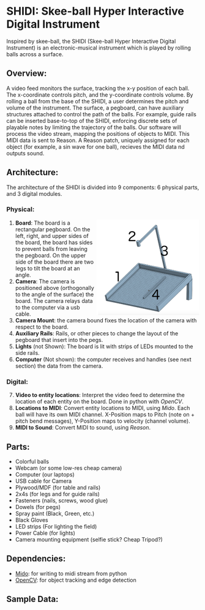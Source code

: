 # SHIDI: Skee-ball Hyper Interactive Digital Instrument
Inspired by skee-ball, the SHIDI (Skee-ball Hyper Interactive Digital Instrument) is an electronic-musical instrument which is played by rolling balls across a surface.  

## Overview:
A video feed monitors the surface, tracking the x-y position of each ball. The x-coordinate controls pitch, and the y-coordinate controls volume. By rolling a ball from the base of the SHIDI, a user determines the pitch and volume of the instrument.
The surface, a pegboard, can have auxiliary structures attached to control the path of the balls. For example, guide rails can be inserted base-to-top of the SHIDI, enforcing discrete sets of playable notes by limiting the trajectory of the balls. 
Our software will process the video stream, mapping the positions of objects to MIDI. This MIDI data is sent to Reason. A Reason patch, uniquely assigned for each object (for example, a sin wave for one ball), recieves the MIDI data nd outputs sound. 

## Architecture:
The architecture of the SHIDI is divided into 9 components: 6 physical parts, and 3 digital modules.

### Physical:
<img align="right" src="./mockups/SHIDI_mockup.png" height="250"> 

1. **Board**: The board is a rectangular pegboard. On the left, right, and upper sides of the board, the board has sides to prevent balls from leaving the pegboard. On the upper side of the board there are two legs to tilt the board at an angle.
2. **Camera**: The camera is positioned above (orthogonally to the angle of the surface) the board. The camera relays data to the computer via a usb cable.
3. **Camera Mount**: the camera bound fixes the location of the camera with respect to the board.
4. **Auxiliary Rails**: Rails, or other pieces to change the layout of the pegboard that insert into the pegs.
5. **Lights** (not Shown): The board is lit with strips of LEDs mounted to the side rails.
6. **Computer** (Not shown): the computer receives and handles (see next section) the data from the camera.

### Digital:
7. **Video to entity locations**: Interpret the video feed to determine the location of each entity on the board. Done in python with *OpenCV*. 
8. **Locations to MIDI**: Convert entity locations to MIDI, using *Mido*. Each ball will have its own MIDI channel. X-Position maps to Pitch (note on + pitch bend messages), Y-Position maps to velocity (channel volume). 
9. **MIDI to Sound**:  Convert MIDI to sound, using *Reason*.

## Parts:
- Colorful balls
- Webcam (or some low-res cheap camera)
- Computer (our laptops)
- USB cable for Camera
- Plywood/MDF (for table and rails)
- 2x4s (for legs and for guide rails)
- Fasteners (nails, screws, wood glue)
- Dowels (for pegs)
- Spray paint (Black, Green, etc.)
- Black Gloves
- LED strips (For lighting the field)
- Power Cable (for lights)
- Camera mounting equipment (selfie stick? Cheap Tripod?)

## Dependencies:
- [Mido](https://github.com/olemb/mido): for writing to midi stream from python
- [OpenCV](https://opencv.org/):  for object tracking and edge detection

## Sample Data:


